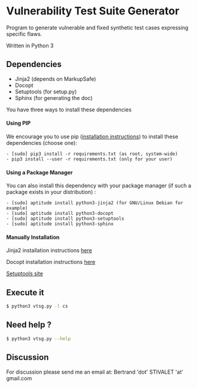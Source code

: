 # Vulnerability Test Suite Generator

Program to generate vulnerable and fixed synthetic test cases expressing specific flaws.

Written in Python 3

## Dependencies

- Jinja2 (depends on MarkupSafe)
- Docopt
- Setuptools (for setup.py)
- Sphinx (for generating the doc)

You have three ways to install these dependencies

#### Using PIP

We encourage you to use pip ([installation instructions](https://pip.pypa.io/en/stable/)) to install these dependencies (choose one):

    - [sudo] pip3 install -r requirements.txt (as root, system-wide)
    - pip3 install --user -r requirements.txt (only for your user)

#### Using a Package Manager

You can also install this dependency with your package manager (if such a package exists in your distribution) :

    - [sudo] aptitude install python3-jinja2 (for GNU/Linux Debian for example)
    - [sudo] aptitude install python3-docopt
    - [sudo] aptitude install python3-setuptools
    - [sudo] aptitude install python3-sphinx

#### Manually Installation

Jinja2 installation instructions [here](http://jinja.pocoo.org/docs/dev/intro/#installation)

Docopt installation instructions [here](https://github.com/docopt/docopt#installation)

[Setuptools site](http://pythonhosted.org/setuptools/)

## Execute it

```sh
$ python3 vtsg.py -l cs
```

## Need help ?

```sh
$ python3 vtsg.py --help
```

## Discussion

For discussion please send me an email at: Bertrand 'dot' STIVALET 'at' gmail.com
